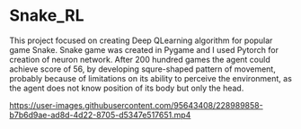 # Snake_RL

This project focused on creating Deep QLearning algorithm for popular game Snake. Snake game was created in Pygame and I used Pytorch for creation of neuron network. 
After 200 hundred games the agent could achieve score of 56, by developing squre-shaped pattern of movement, probably because of limitations on its ability to perceive 
the environment, as the agent does not know position of its body but only the head.

https://user-images.githubusercontent.com/95643408/228989858-b7b6d9ae-ad8d-4d22-8705-d5347e517651.mp4

